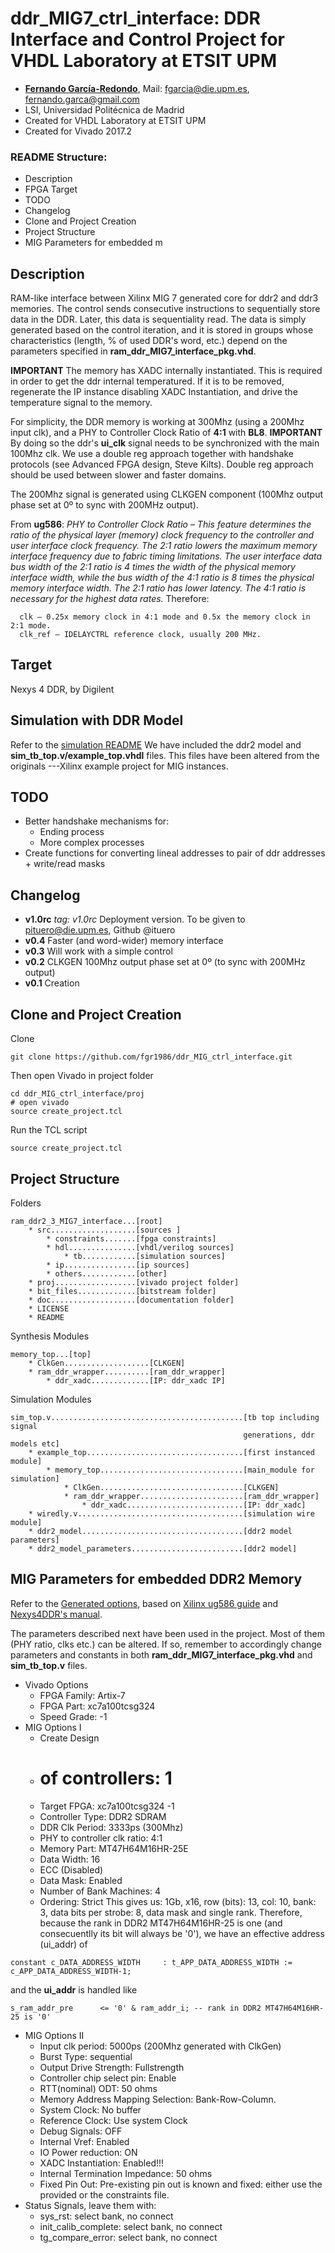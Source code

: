 # ddr_MIG7_ctrl_interface: DDR Interface and Control Project for VHDL Laboratory at ETSIT UPM

* [**Fernando García-Redondo**](http://lsi.die.upm.es/People/fernando-garcia/), Mail: [fgarcia@die.upm.es](mailto:fgarcia@die.upm.es), [fernando.garca@gmail.com](mailto:fernando.garca@gmail.com)
* LSI, Universidad Politécnica de Madrid
* Created for VHDL Laboratory at ETSIT UPM
* Created for Vivado 2017.2

### README Structure:
* Description
* FPGA Target
* TODO
* Changelog
* Clone and Project Creation
* Project Structure
* MIG Parameters for embedded m

## Description
RAM-like interface between Xilinx MIG 7 generated core for ddr2 and ddr3 memories.
The control sends consecutive instructions to sequentially store data in the DDR.
Later, this data is sequentiality read.
The data is simply generated based on the control iteration, and it is stored
in groups whose characteristics (length, % of used DDR's word, etc.) depend on
the parameters specified in **ram_ddr_MIG7_interface_pkg.vhd**.

**IMPORTANT** The memory has XADC internally instantiated. This is required in order to get
the ddr internal temperatured. If it is to be removed, regenerate the IP instance
disabling XADC Instantiation, and drive the temperature signal to the memory.

For simplicity, the DDR memory is working at 300Mhz (using a 200Mhz input clk),
and a PHY to Controller Clock Ratio of **4:1** with **BL8**.
**IMPORTANT** By doing so the ddr's **ui_clk** signal needs to be synchronized with the main 100Mhz clk.
We use a double reg approach together with handshake protocols (see Advanced FPGA design, Steve Kilts).
Double reg approach should be used between slower and faster domains.

The 200Mhz signal is generated using CLKGEN component (100Mhz output phase set at 0º to sync with 200MHz output).

From **ug586**:
*PHY to Controller Clock Ratio – This feature determines the ratio of the physical
layer (memory) clock frequency to the controller and user interface clock frequency.
The 2:1 ratio lowers the maximum memory interface frequency due to fabric timing
limitations. The user interface data bus width of the 2:1 ratio is 4 times the width of
the physical memory interface width, while the bus width of the 4:1 ratio is 8 times the
physical memory interface width. The 2:1 ratio has lower latency. The 4:1 ratio is
necessary for the highest data rates.*
Therefore:

      clk – 0.25x memory clock in 4:1 mode and 0.5x the memory clock in 2:1 mode.
      clk_ref – IDELAYCTRL reference clock, usually 200 MHz.

## Target
Nexys 4 DDR, by Digilent

## Simulation with DDR Model
Refer to the [simulation README](src/hdl/tb/README_tb.md)
We have included the ddr2 model and **sim_tb_top.v/example_top.vhdl** files.
This files have been altered from the originals ---Xilinx example project for MIG instances.

## TODO
* Better handshake mechanisms for:
    * Ending process
    * More complex processes
* Create functions for converting lineal addresses to pair of ddr addresses + write/read masks

## Changelog
* **v1.0rc** *tag: v1.0rc* Deployment version. To be given to pituero@die.upm.es, Github @ituero
* **v0.4** Faster (and word-wider) memory interface
* **v0.3** Will work with a simple control
* **v0.2** CLKGEN 100Mhz output phase set at 0º (to sync with 200MHz output)
* **v0.1** Creation

## Clone and Project Creation

Clone
```
git clone https://github.com/fgr1986/ddr_MIG_ctrl_interface.git
```
Then open Vivado in project folder
```
cd ddr_MIG_ctrl_interface/proj
# open vivado
source create_project.tcl
```
Run the TCL script
```
source create_project.tcl
```

## Project Structure

Folders
```
ram_ddr2_3_MIG7_interface...[root]
    * src...................[sources ]
        * constraints.......[fpga constraints]
        * hdl...............[vhdl/verilog sources]
            * tb............[simulation sources]
        * ip................[ip sources]
        * others............[other]
    * proj..................[vivado project folder]
    * bit_files.............[bitstream folder]
    * doc...................[documentation folder]
    * LICENSE
    * README
```

Synthesis Modules
```
memory_top...[top]
    * ClkGen...................[CLKGEN]
    * ram_ddr_wrapper..........[ram_ddr_wrapper]
        * ddr_xadc.............[IP: ddr_xadc IP]
```

Simulation Modules
```
sim_top.v...........................................[tb top including signal
                                                    generations, ddr models etc]
    * example_top...................................[first instanced module]
        * memory_top................................[main_module for simulation]
            * ClkGen................................[CLKGEN]
            * ram_ddr_wrapper.......................[ram_ddr_wrapper]
                * ddr_xadc..........................[IP: ddr_xadc]
    * wiredly.v.....................................[simulation wire module]
    * ddr2_model....................................[ddr2 model parameters]
    * ddr2_model_parameters.........................[ddr2 model]
```

## MIG Parameters for embedded DDR2 Memory

Refer to the [Generated options](doc/ddr_xadc_options.pdf),
based on [Xilinx ug586 guide](doc/ug586_7Series_MIS.pdf) and
[Nexys4DDR's manual](doc/nexys4ddr_rm.pdf).

The parameters described next have been used in the project.
Most of them (PHY ratio, clks etc.) can be altered.
If so, remember to accordingly change parameters and constants in both
**ram_ddr_MIG7_interface_pkg.vhd** and **sim_tb_top.v** files.
* Vivado Options
    * FPGA Family: Artix-7
    * FPGA Part: xc7a100tcsg324
    * Speed Grade: -1
* MIG Options I
    * Create Design
    * # of controllers: 1
    * Target FPGA: xc7a100tcsg324 -1
    * Controller Type: DDR2 SDRAM
    * DDR Clk Period: 3333ps (300Mhz)
    * PHY to controller clk ratio: 4:1
    * Memory Part: MT47H64M16HR-25E
    * Data Width: 16
    * ECC (Disabled)
    * Data Mask: Enabled
    * Number of Bank Machines: 4
    * Ordering: Strict
This gives us: 1Gb, x16, row (bits): 13, col: 10, bank: 3, data bits per strobe: 8, data mask and single rank.
Therefore, because the rank in DDR2 MT47H64M16HR-25 is one (and consecuentlly its bit will always be '0'),
we have an effective address (ui_addr) of
```
constant c_DATA_ADDRESS_WIDTH     : t_APP_DATA_ADDRESS_WIDTH := c_APP_DATA_ADDRESS_WIDTH-1;
```
and the **ui_addr** is handled like
```
s_ram_addr_pre      <= '0' & ram_addr_i; -- rank in DDR2 MT47H64M16HR-25 is '0'
```
* MIG Options II
    * Input clk period: 5000ps (200Mhz generated with ClkGen)
    * Burst Type: sequential
    * Output Drive Strength: Fullstrength
    * Controller chip select pin: Enable
    * RTT(nominal) ODT: 50 ohms
    * Memory Address Mapping Selection: Bank-Row-Column.
    * System Clock: No buffer
    * Reference Clock: Use system Clock
    * Debug Signals: OFF
    * Internal Vref: Enabled
    * IO Power reduction: ON
    * XADC Instantiation: Enabled!!!
    * Internal Termination Impedance: 50 ohms
    * Fixed Pin Out: Pre-existing pin out is known and fixed: either use the provided or the constraints file.
* Status Signals, leave them with:
    * sys_rst: select bank, no connect
    * init_calib_complete: select bank, no connect
    * tg_compare_error: select bank, no connect
